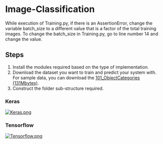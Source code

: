 # Image-Classification
While execution of Training.py, if there is an AssertionError, change the variable batch_size to a different value that is a factor of the total training images. To change the batch_size in Training.py, go to line number 14 and change the value.

## Steps
1. Install the modules required based on the type of implementation.
2. Download the dataset you want to train and predict your system with. For sample data, you can download the [101_ObjectCategories (131Mbytes)].
3. Construct the folder sub-structure required.
### Keras

[![Keras.png](https://s33.postimg.cc/llzbwcfsf/Keras.png)](https://postimg.cc/image/i2de6jd2j/)

### Tensorflow

[![Tensorflow.png](https://s33.postimg.cc/kjp5dwzkv/Tensorflow.png)](https://postimg.cc/image/ame4kuryz/)

[101_ObjectCategories (131Mbytes)]: http://www.vision.caltech.edu/Image_Datasets/Caltech101/
